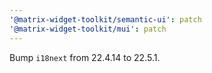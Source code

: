 ```yaml
---
'@matrix-widget-toolkit/semantic-ui': patch
'@matrix-widget-toolkit/mui': patch
---
```


Bump `i18next` from 22.4.14 to 22.5.1.
